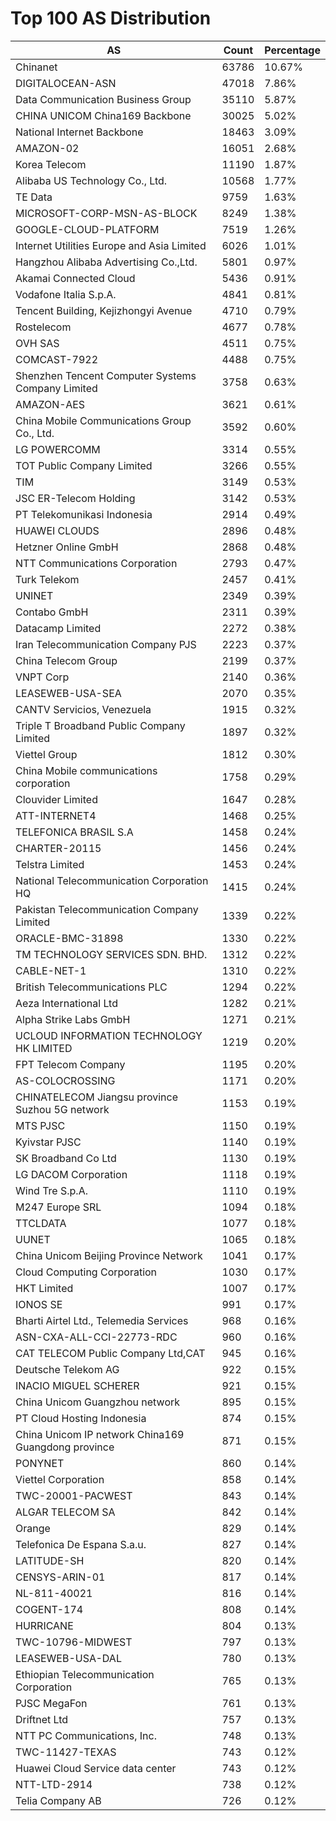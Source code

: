 # Top 100 AS Distribution
| AS | Count | Percentage |
|----|----|----|
| Chinanet | 63786 | 10.67% |
| DIGITALOCEAN-ASN | 47018 | 7.86% |
| Data Communication Business Group | 35110 | 5.87% |
| CHINA UNICOM China169 Backbone | 30025 | 5.02% |
| National Internet Backbone | 18463 | 3.09% |
| AMAZON-02 | 16051 | 2.68% |
| Korea Telecom | 11190 | 1.87% |
| Alibaba US Technology Co., Ltd. | 10568 | 1.77% |
| TE Data | 9759 | 1.63% |
| MICROSOFT-CORP-MSN-AS-BLOCK | 8249 | 1.38% |
| GOOGLE-CLOUD-PLATFORM | 7519 | 1.26% |
| Internet Utilities Europe and Asia Limited | 6026 | 1.01% |
| Hangzhou Alibaba Advertising Co.,Ltd. | 5801 | 0.97% |
| Akamai Connected Cloud | 5436 | 0.91% |
| Vodafone Italia S.p.A. | 4841 | 0.81% |
| Tencent Building, Kejizhongyi Avenue | 4710 | 0.79% |
| Rostelecom | 4677 | 0.78% |
| OVH SAS | 4511 | 0.75% |
| COMCAST-7922 | 4488 | 0.75% |
| Shenzhen Tencent Computer Systems Company Limited | 3758 | 0.63% |
| AMAZON-AES | 3621 | 0.61% |
| China Mobile Communications Group Co., Ltd. | 3592 | 0.60% |
| LG POWERCOMM | 3314 | 0.55% |
| TOT Public Company Limited | 3266 | 0.55% |
| TIM | 3149 | 0.53% |
| JSC ER-Telecom Holding | 3142 | 0.53% |
| PT Telekomunikasi Indonesia | 2914 | 0.49% |
| HUAWEI CLOUDS | 2896 | 0.48% |
| Hetzner Online GmbH | 2868 | 0.48% |
| NTT Communications Corporation | 2793 | 0.47% |
| Turk Telekom | 2457 | 0.41% |
| UNINET | 2349 | 0.39% |
| Contabo GmbH | 2311 | 0.39% |
| Datacamp Limited | 2272 | 0.38% |
| Iran Telecommunication Company PJS | 2223 | 0.37% |
| China Telecom Group | 2199 | 0.37% |
| VNPT Corp | 2140 | 0.36% |
| LEASEWEB-USA-SEA | 2070 | 0.35% |
| CANTV Servicios, Venezuela | 1915 | 0.32% |
| Triple T Broadband Public Company Limited | 1897 | 0.32% |
| Viettel Group | 1812 | 0.30% |
| China Mobile communications corporation | 1758 | 0.29% |
| Clouvider Limited | 1647 | 0.28% |
| ATT-INTERNET4 | 1468 | 0.25% |
| TELEFONICA BRASIL S.A | 1458 | 0.24% |
| CHARTER-20115 | 1456 | 0.24% |
| Telstra Limited | 1453 | 0.24% |
| National Telecommunication Corporation HQ | 1415 | 0.24% |
| Pakistan Telecommunication Company Limited | 1339 | 0.22% |
| ORACLE-BMC-31898 | 1330 | 0.22% |
| TM TECHNOLOGY SERVICES SDN. BHD. | 1312 | 0.22% |
| CABLE-NET-1 | 1310 | 0.22% |
| British Telecommunications PLC | 1294 | 0.22% |
| Aeza International Ltd | 1282 | 0.21% |
| Alpha Strike Labs GmbH | 1271 | 0.21% |
| UCLOUD INFORMATION TECHNOLOGY HK LIMITED | 1219 | 0.20% |
| FPT Telecom Company | 1195 | 0.20% |
| AS-COLOCROSSING | 1171 | 0.20% |
| CHINATELECOM Jiangsu province Suzhou 5G network | 1153 | 0.19% |
| MTS PJSC | 1150 | 0.19% |
| Kyivstar PJSC | 1140 | 0.19% |
| SK Broadband Co Ltd | 1130 | 0.19% |
| LG DACOM Corporation | 1118 | 0.19% |
| Wind Tre S.p.A. | 1110 | 0.19% |
| M247 Europe SRL | 1094 | 0.18% |
| TTCLDATA | 1077 | 0.18% |
| UUNET | 1065 | 0.18% |
| China Unicom Beijing Province Network | 1041 | 0.17% |
| Cloud Computing Corporation | 1030 | 0.17% |
| HKT Limited | 1007 | 0.17% |
| IONOS SE | 991 | 0.17% |
| Bharti Airtel Ltd., Telemedia Services | 968 | 0.16% |
| ASN-CXA-ALL-CCI-22773-RDC | 960 | 0.16% |
| CAT TELECOM Public Company Ltd,CAT | 945 | 0.16% |
| Deutsche Telekom AG | 922 | 0.15% |
| INACIO MIGUEL SCHERER | 921 | 0.15% |
| China Unicom Guangzhou network | 895 | 0.15% |
| PT Cloud Hosting Indonesia | 874 | 0.15% |
| China Unicom IP network China169 Guangdong province | 871 | 0.15% |
| PONYNET | 860 | 0.14% |
| Viettel Corporation | 858 | 0.14% |
| TWC-20001-PACWEST | 843 | 0.14% |
| ALGAR TELECOM SA | 842 | 0.14% |
| Orange | 829 | 0.14% |
| Telefonica De Espana S.a.u. | 827 | 0.14% |
| LATITUDE-SH | 820 | 0.14% |
| CENSYS-ARIN-01 | 817 | 0.14% |
| NL-811-40021 | 816 | 0.14% |
| COGENT-174 | 808 | 0.14% |
| HURRICANE | 804 | 0.13% |
| TWC-10796-MIDWEST | 797 | 0.13% |
| LEASEWEB-USA-DAL | 780 | 0.13% |
| Ethiopian Telecommunication Corporation | 765 | 0.13% |
| PJSC MegaFon | 761 | 0.13% |
| Driftnet Ltd | 757 | 0.13% |
| NTT PC Communications, Inc. | 748 | 0.13% |
| TWC-11427-TEXAS | 743 | 0.12% |
| Huawei Cloud Service data center | 743 | 0.12% |
| NTT-LTD-2914 | 738 | 0.12% |
| Telia Company AB | 726 | 0.12% |
